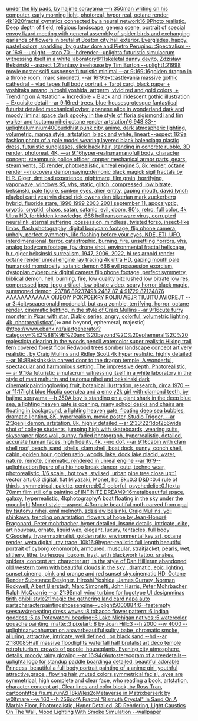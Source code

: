 [under the lily pads, by hajime sorayama —h 350](https://www.ebank.nz/aiartgenerator?category=under%20the%20lily%20pads%2C%20by%20hajime%20sorayama%20%E2%80%94h%20350)[man writing on his computer, early morning light, photoreal, hyper real, octane render 4k](https://www.ebank.nz/aiartgenerator?category=man%20writing%20on%20his%20computer%2C%20early%20morning%20light%2C%20photoreal%2C%20hyper%20real%2C%20octane%20render%204k)[1920](https://www.ebank.nz/aiartgenerator?category=1920)[fractal cymatics connected by a neural network](https://www.ebank.nz/aiartgenerator?category=fractal%20cymatics%20connected%20by%20a%20neural%20network)[16:9](https://www.ebank.nz/aiartgenerator?category=16%3A9)[Photo realistic, Deep depth of field, religious landscape, genera scene, portrait of special envoy lizard meeting with general assembly of spider birds and exchanging garlands of flowers in brutalist Boston city hall exterior, Everglades, happy, pastel colors, sparkling, by gustav dore and Pietro Perugino: :Spectralism --ar 16:9 --uplight --stop 70 --hd](https://www.ebank.nz/aiartgenerator?category=Photo%20realistic%2C%20Deep%20depth%20of%20field%2C%20religious%20landscape%2C%20genera%20scene%2C%20portrait%20of%20special%20envoy%20lizard%20meeting%20with%20general%20assembly%20of%20spider%20birds%20and%20exchanging%20garlands%20of%20flowers%20in%20brutalist%20Boston%20city%20hall%20exterior%2C%20Everglades%2C%20happy%2C%20pastel%20colors%2C%20sparkling%2C%20by%20gustav%20dore%20and%20Pietro%20Perugino%3A%20%3ASpectralism%20--ar%2016%3A9%20--uplight%20--stop%2070%20--hd)[render](https://www.ebank.nz/aiartgenerator?category=render)[--uplight](https://www.ebank.nz/aiartgenerator?category=--uplight)[a futuristic simulacrum witnessing itself in a white laboratory](https://www.ebank.nz/aiartgenerator?category=a%20futuristic%20simulacrum%20witnessing%20itself%20in%20a%20white%20laboratory)[8:11](https://www.ebank.nz/aiartgenerator?category=8%3A11)[skeletal danny devito, Zdzisław Beksiński --aspect 1:2](https://www.ebank.nz/aiartgenerator?category=skeletal%20danny%20devito%2C%20Zdzis%C5%82aw%20Beksi%C5%84ski%20--aspect%201%3A2)[fantasy treehouse by Tim Burton --uplight](https://www.ebank.nz/aiartgenerator?category=fantasy%20treehouse%20by%20Tim%20Burton%20--uplight)[1:2](https://www.ebank.nz/aiartgenerator?category=1%3A2)[1998 movie poster scifi suspense futuristic minimal —ar 9:16](https://www.ebank.nz/aiartgenerator?category=1998%20movie%20poster%20scifi%20suspense%20futuristic%20minimal%20%E2%80%94ar%209%3A16)[9:16](https://www.ebank.nz/aiartgenerator?category=9%3A16)[golden dragon in a throne room, marc simonetti, --ar 16:9](https://www.ebank.nz/aiartgenerator?category=golden%20dragon%20in%20a%20throne%20room%2C%20marc%20simonetti%2C%20--ar%2016%3A9)[text](https://www.ebank.nz/aiartgenerator?category=text)[castlevania massive gothic cathedral + vlad tepes full body portrait + Tarot card, black paper + yoshitaka amano, hiroshi yoshida, artgerm, vivid red and gold colors, + Trending on Artstation + Incredible + Black and iridescent gothic illustration + Exquisite detail --ar 9:16](https://www.ebank.nz/aiartgenerator?category=castlevania%20massive%20gothic%20cathedral%20%2B%20vlad%20tepes%20full%20body%20portrait%20%2B%20Tarot%20card%2C%20black%20paper%20%2B%20yoshitaka%20amano%2C%20hiroshi%20yoshida%2C%20artgerm%2C%20vivid%20red%20and%20gold%20colors%2C%20%2B%20Trending%20on%20Artstation%20%2B%20Incredible%20%2B%20Black%20and%20iridescent%20gothic%20illustration%20%2B%20Exquisite%20detail%20--ar%209%3A16)[red-trees, blue-houses](https://www.ebank.nz/aiartgenerator?category=red-trees%2C%20blue-houses)[grotesque fantastical futurist detailed mechanical cyber japanese alice in wonderland dark and moody liminal space dark spooky in the style of floria sigismondi and tim walker and tsutomu nihei octane render artstation](https://www.ebank.nz/aiartgenerator?category=grotesque%20fantastical%20futurist%20detailed%20mechanical%20cyber%20japanese%20alice%20in%20wonderland%20dark%20and%20moody%20liminal%20space%20dark%20spooky%20in%20the%20style%20of%20floria%20sigismondi%20and%20tim%20walker%20and%20tsutomu%20nihei%20octane%20render%20artstation)[16:9](https://www.ebank.nz/aiartgenerator?category=16%3A9)[48:83](https://www.ebank.nz/aiartgenerator?category=48%3A83)[--uplight](https://www.ebank.nz/aiartgenerator?category=--uplight)[aluminium](https://www.ebank.nz/aiartgenerator?category=aluminium)[400](https://www.ebank.nz/aiartgenerator?category=400)[buddhist punk city, anime, dark atmospheric lighting, volumetric, manga style, artstation, black and white, lineart --aspect 16:9](https://www.ebank.nz/aiartgenerator?category=buddhist%20punk%20city%2C%20anime%2C%20dark%20atmospheric%20lighting%2C%20volumetric%2C%20manga%20style%2C%20artstation%2C%20black%20and%20white%2C%20lineart%20--aspect%2016%3A9)[a fashion photo of a pale model wearing layered black balenciaga plastic dress, futuristic sunglasses, slick back hair, standing in concrete rubble, 3D render, photoreal, 4K, —ar 9:16](https://www.ebank.nz/aiartgenerator?category=a%20fashion%20photo%20of%20a%20pale%20model%20wearing%20layered%20black%20balenciaga%20plastic%20dress%2C%20futuristic%20sunglasses%2C%20slick%20back%20hair%2C%20standing%20in%20concrete%20rubble%2C%203D%20render%2C%20photoreal%2C%204K%2C%20%E2%80%94ar%209%3A16)[hyper-realism](https://www.ebank.nz/aiartgenerator?category=hyper-realism)[amano](https://www.ebank.nz/aiartgenerator?category=amano)[full body, character concept, steampunk police officer, copper mechanical armor parts, gears, steam vents, 3D render, photorealistic, unreal engine 5, 8k render, octane render --mp](https://www.ebank.nz/aiartgenerator?category=full%20body%2C%20character%20concept%2C%20steampunk%20police%20officer%2C%20copper%20mechanical%20armor%20parts%2C%20gears%2C%20steam%20vents%2C%203D%20render%2C%20photorealistic%2C%20unreal%20engine%205%2C%208k%20render%2C%20octane%20render%20--mp)[](https://www.ebank.nz/aiartgenerator?category=)[cover](https://www.ebank.nz/aiartgenerator?category=cover)[a demon saying:demonic black magick sigil fractals by H.R. Giger, dmt bad experience, nightmare, film grain, horrifying, vaporwave, windows 95, vhs, static, glitch, compressed, low bitrate, beksinski, pale figure, sunken eyes, alien entity, gaping mouth, david lynch playboi carti yeat vin diesel rick owens dan bilzerian mark zuckerberg hybrid, fluoride stare, 1990 1999 2003 2001 september 11, apocalyptic, cryptic, cryptid, chaos, satan, satanic, evil, doom, 80's, retro, full color, 4k Ultra HD, forbidden knowledge, 666 hell ransomware virus, corrupted neuralink, eternal suffering, possession, mindless, twisted torso, insect-like limbs, flash photography, digital bodycam footage, flip phone camera, unholy, perfect symmetry, life flashing before your eyes, NDE, ETI, UFO, interdimensional, terror, catastrophic, burning, fire, unsettling horrors, vhs, analog bodycam footage, fpv drone shot, environmental fractal hellscape, h.r. giger beksinski surrealism, 1947, 2006, 2022, hi res arnold render octane render unreal engine ray tracing 4k ultra HD, gaping mouth pale humanoid monstrosity, satanic demon 666 evil possession exorcism, dystopian cyberpunk digital camera flip phone footage, perfect symmetry, biblical demon, hell, burning, fire, low quality bitcrushed low bitrate low res, compressed jpeg, jpeg artifact, low bitrate video, scary horror black magic, summoned demon, 23786 89237498 2487 87 4 91729 87124876 AAAAAAAAAAAA OIJEOIY POKPOEKRY ROIJIUWEJR TIUJITUJWIOREJT --ar 3:4](https://www.ebank.nz/aiartgenerator?category=a%20demon%20saying%3Ademonic%20black%20magick%20sigil%20fractals%20by%20H.R.%20Giger%2C%20dmt%20bad%20experience%2C%20nightmare%2C%20film%20grain%2C%20horrifying%2C%20vaporwave%2C%20windows%2095%2C%20vhs%2C%20static%2C%20glitch%2C%20compressed%2C%20low%20bitrate%2C%20beksinski%2C%20pale%20figure%2C%20sunken%20eyes%2C%20alien%20entity%2C%20gaping%20mouth%2C%20david%20lynch%20playboi%20carti%20yeat%20vin%20diesel%20rick%20owens%20dan%20bilzerian%20mark%20zuckerberg%20hybrid%2C%20fluoride%20stare%2C%201990%201999%202003%202001%20september%2011%2C%20apocalyptic%2C%20cryptic%2C%20cryptid%2C%20chaos%2C%20satan%2C%20satanic%2C%20evil%2C%20doom%2C%2080%27s%2C%20retro%2C%20full%20color%2C%204k%20Ultra%20HD%2C%20forbidden%20knowledge%2C%20666%20hell%20ransomware%20virus%2C%20corrupted%20neuralink%2C%20eternal%20suffering%2C%20possession%2C%20mindless%2C%20twisted%20torso%2C%20insect-like%20limbs%2C%20flash%20photography%2C%20digital%20bodycam%20footage%2C%20flip%20phone%20camera%2C%20unholy%2C%20perfect%20symmetry%2C%20life%20flashing%20before%20your%20eyes%2C%20NDE%2C%20ETI%2C%20UFO%2C%20interdimensional%2C%20terror%2C%20catastrophic%2C%20burning%2C%20fire%2C%20unsettling%20horrors%2C%20vhs%2C%20analog%20bodycam%20footage%2C%20fpv%20drone%20shot%2C%20environmental%20fractal%20hellscape%2C%20h.r.%20giger%20beksinski%20surrealism%2C%201947%2C%202006%2C%202022%2C%20hi%20res%20arnold%20render%20octane%20render%20unreal%20engine%20ray%20tracing%204k%20ultra%20HD%2C%20gaping%20mouth%20pale%20humanoid%20monstrosity%2C%20satanic%20demon%20666%20evil%20possession%20exorcism%2C%20dystopian%20cyberpunk%20digital%20camera%20flip%20phone%20footage%2C%20perfect%20symmetry%2C%20biblical%20demon%2C%20hell%2C%20burning%2C%20fire%2C%20low%20quality%20bitcrushed%20low%20bitrate%20low%20res%2C%20compressed%20jpeg%2C%20jpeg%20artifact%2C%20low%20bitrate%20video%2C%20scary%20horror%20black%20magic%2C%20summoned%20demon%2C%2023786%2089237498%202487%2087%204%2091729%2087124876%20AAAAAAAAAAAA%20OIJEOIY%20POKPOEKRY%20ROIJIUWEJR%20TIUJITUJWIOREJT%20--ar%203%3A4)[cityscape](https://www.ebank.nz/aiartgenerator?category=cityscape)[ronald mcdonald, but as a zombie, terrifying, horror, octane render, cinematic lighting, in the style of Craig Mullins --ar 9:16](https://www.ebank.nz/aiartgenerator?category=ronald%20mcdonald%2C%20but%20as%20a%20zombie%2C%20terrifying%2C%20horror%2C%20octane%20render%2C%20cinematic%20lighting%2C%20in%20the%20style%20of%20Craig%20Mullins%20--ar%209%3A16)[cute furry monster in Pixar with star, Diablo series, angry, colorful, volumetric lighting, 4k, photorealistic](https://www.ebank.nz/aiartgenerator?category=cute%20furry%20monster%20in%20Pixar%20with%20star%2C%20Diablo%20series%2C%20angry%2C%20colorful%2C%20volumetric%20lighting%2C%204k%2C%20photorealistic)[af.](https://www.ebank.nz/aiartgenerator?category=af.)[∞ and beyond, ephemeral, majestic](https://www.ebank.nz/aiartgenerator?category=%E2%88%9E%20and%20beyond%2C%20ephemeral%2C%20majestic)[a clearing in the woods pencil watercolor super realistic Hiking trail fern covered forest floor Redwood trees somber landscape concept art very realistic , by Craig Mullins and Ridley Scott 4k hyper realistic, highly detailed --ar 16:8](https://www.ebank.nz/aiartgenerator?category=a%20clearing%20in%20the%20woods%20pencil%20watercolor%20super%20realistic%20Hiking%20trail%20fern%20covered%20forest%20floor%20Redwood%20trees%20somber%20landscape%20concept%20art%20very%20realistic%20%2C%20by%20Craig%20Mullins%20and%20Ridley%20Scott%204k%20hyper%20realistic%2C%20highly%20detailed%20--ar%2016%3A8)[Beksinkski](https://www.ebank.nz/aiartgenerator?category=Beksinkski)[a carved door to the dragon temple, A wonderful,  spectacular and harmonious setting. The impressive depth. Photorealistic, — ar 9:16](https://www.ebank.nz/aiartgenerator?category=a%20carved%20door%20to%20the%20dragon%20temple%2C%20A%20wonderful%2C%20%20spectacular%20and%20harmonious%20setting.%20The%20impressive%20depth.%20Photorealistic%2C%20%E2%80%94%20ar%209%3A16)[a futuristic simulacrum witnessing itself in a white laboratory in the style of matt mahurin and tsutomu nihei and beksinski dark cinematic](https://www.ebank.nz/aiartgenerator?category=a%20futuristic%20simulacrum%20witnessing%20itself%20in%20a%20white%20laboratory%20in%20the%20style%20of%20matt%20mahurin%20and%20tsutomu%20nihei%20and%20beksinski%20dark%20cinematic)[painting](https://www.ebank.nz/aiartgenerator?category=painting)[glowing fruit, botanical illustration, research, circa 1970 --ar 11:17](https://www.ebank.nz/aiartgenerator?category=glowing%20fruit%2C%20botanical%20illustration%2C%20research%2C%20circa%201970%20--ar%2011%3A17)[light blue Hoplia coerulea and a emo y2k girl with diamond teeth,  by hajime sorayama —h 350](https://www.ebank.nz/aiartgenerator?category=light%20blue%20Hoplia%20coerulea%20and%20a%20emo%20y2k%20girl%20with%20diamond%20teeth%2C%20%20by%20hajime%20sorayama%20%E2%80%94h%20350)[A boy is standing on a giant shark in the deep blue sea, a lighting heaven gate is opening, many school desks and chairs are floating in background, a lighting heaven gate, floating deep sea bubbles, dramatic lighting, 8K, hyperrealism, movie poster, Studio Trigger, --ar 2:3](https://www.ebank.nz/aiartgenerator?category=A%20boy%20is%20standing%20on%20a%20giant%20shark%20in%20the%20deep%20blue%20sea%2C%20a%20lighting%20heaven%20gate%20is%20opening%2C%20many%20school%20desks%20and%20chairs%20are%20floating%20in%20background%2C%20a%20lighting%20heaven%20gate%2C%20floating%20deep%20sea%20bubbles%2C%20dramatic%20lighting%2C%208K%2C%20hyperrealism%2C%20movie%20poster%2C%20Studio%20Trigger%2C%20--ar%202%3A3)[genji demon, artstation, 8k, highly detailed --ar 2:3](https://www.ebank.nz/aiartgenerator?category=genji%20demon%2C%20artstation%2C%208k%2C%20highly%20detailed%20--ar%202%3A3)[3:2](https://www.ebank.nz/aiartgenerator?category=3%3A2)[2:1](https://www.ebank.nz/aiartgenerator?category=2%3A1)[dof](https://www.ebank.nz/aiartgenerator?category=dof)[256](https://www.ebank.nz/aiartgenerator?category=256)[wide shot of college students, jumping high with skateboards, wearing suits, skyscraper glass wall, sunny, faded photograph, hyperrealistic, detailed, accurate human faces, high fidelity, 4k, --no dof, --ar 9:16](https://www.ebank.nz/aiartgenerator?category=wide%20shot%20of%20college%20students%2C%20jumping%20high%20with%20skateboards%2C%20wearing%20suits%2C%20skyscraper%20glass%20wall%2C%20sunny%2C%20faded%20photograph%2C%20hyperrealistic%2C%20detailed%2C%20accurate%20human%20faces%2C%20high%20fidelity%2C%204k%2C%20--no%20dof%2C%20--ar%209%3A16)[cabin with clam shell roof, beach, sand, shells, clam shell, boat dock, sunny, conch shell, cabin, golden hour, golden ratio, woods, lake, dock,lake placid, water, nature, remote, cinematic, rendered in unreal engine --ar 16:9](https://www.ebank.nz/aiartgenerator?category=cabin%20with%20clam%20shell%20roof%2C%20beach%2C%20sand%2C%20shells%2C%20clam%20shell%2C%20boat%20dock%2C%20sunny%2C%20conch%20shell%2C%20cabin%2C%20golden%20hour%2C%20golden%20ratio%2C%20woods%2C%20lake%2C%20dock%2Clake%20placid%2C%20water%2C%20nature%2C%20remote%2C%20cinematic%2C%20rendered%20in%20unreal%20engine%20--ar%2016%3A9)[--uplight](https://www.ebank.nz/aiartgenerator?category=--uplight)[action figure of a hip hop break dancer, cute, techno wear, photorealistic, 1/6 scale , hot toys, stylised, urban,](https://www.ebank.nz/aiartgenerator?category=action%20figure%20of%20a%20hip%20hop%20break%20dancer%2C%20cute%2C%20techno%20wear%2C%20photorealistic%2C%201/6%20scale%20%2C%20hot%20toys%2C%20stylised%2C%20urban%2C)[pine tree close up::1 vector art::0.3 digital, flat Miyazaki, Monet, hd, 8k::0.3 D&D::0.4 rule of thirds, symmetrical, palette, centered:0.2 colorful, psychedelic::0.1](https://www.ebank.nz/aiartgenerator?category=pine%20tree%20close%20up%3A%3A1%20vector%20art%3A%3A0.3%20digital%2C%20flat%20Miyazaki%2C%20Monet%2C%20hd%2C%208k%3A%3A0.3%20D%26D%3A%3A0.4%20rule%20of%20thirds%2C%20symmetrical%2C%20palette%2C%20centered%3A0.2%20colorful%2C%20psychedelic%3A%3A0.1)[text](https://www.ebank.nz/aiartgenerator?category=text)[a 70mm film still of a painting of INFINITE DREAM](https://www.ebank.nz/aiartgenerator?category=a%2070mm%20film%20still%20of%20a%20painting%20of%20INFINITE%20DREAM)[9:16](https://www.ebank.nz/aiartgenerator?category=9%3A16)[metal](https://www.ebank.nz/aiartgenerator?category=metal)[beautiful space, galaxy, hyperrealistic, 4k](https://www.ebank.nz/aiartgenerator?category=beautiful%20space%2C%20galaxy%2C%20hyperrealistic%2C%204k)[photography](https://www.ebank.nz/aiartgenerator?category=photography)[A boat floating in the sky under the moonlight,Monet style,--aspect 4:3](https://www.ebank.nz/aiartgenerator?category=A%20boat%20floating%20in%20the%20sky%20under%20the%20moonlight%2CMonet%20style%2C--aspect%204%3A3)[ornate beautiful moth carved from opal by tsutomu nihei, emil melmoth, zdzislaw belsinki, Craig Mullins, yoji shinkawa, trending on artstation, flowers of hope by Jean-Honoré Fragonard, Peter mohrbacher, hyper detailed, insane details, intricate, elite, art nouveau, ornate, liquid wax, elegant, luxury, tentacles, full body CGsociety, hypermaximalist, golden ratio, environmental key art, octane render, weta digital, ray trace, 10k](https://www.ebank.nz/aiartgenerator?category=ornate%20beautiful%20moth%20carved%20from%20opal%20by%20tsutomu%20nihei%2C%20emil%20melmoth%2C%20zdzislaw%20belsinki%2C%20Craig%20Mullins%2C%20yoji%20shinkawa%2C%20trending%20on%20artstation%2C%20flowers%20of%20hope%20by%20Jean-Honor%C3%A9%20Fragonard%2C%20Peter%20mohrbacher%2C%20hyper%20detailed%2C%20insane%20details%2C%20intricate%2C%20elite%2C%20art%20nouveau%2C%20ornate%2C%20liquid%20wax%2C%20elegant%2C%20luxury%2C%20tentacles%2C%20full%20body%20CGsociety%2C%20hypermaximalist%2C%20golden%20ratio%2C%20environmental%20key%20art%2C%20octane%20render%2C%20weta%20digital%2C%20ray%20trace%2C%2010k)[16:9](https://www.ebank.nz/aiartgenerator?category=16%3A9)[hyper-realistic full length beautiful portrait of cyborg xenomorph, armoured, muscular, straitjacket, pearls, wet, slithery, lithe, burlesque, buxom, tryst, with blackwork tattoo, snakes, spiders, concept art, character art, in the style of Dan Hillier](https://www.ebank.nz/aiartgenerator?category=hyper-realistic%20full%20length%20beautiful%20portrait%20of%20cyborg%20xenomorph%2C%20armoured%2C%20muscular%2C%20straitjacket%2C%20pearls%2C%20wet%2C%20slithery%2C%20lithe%2C%20burlesque%2C%20buxom%2C%20tryst%2C%20with%20blackwork%20tattoo%2C%20snakes%2C%20spiders%2C%20concept%20art%2C%20character%20art%2C%20in%20the%20style%20of%20Dan%20Hillier)[an abandoned old western town with beautiful clouds  in the sky , dramatic, epic lighting, sunset,cinema, pink and orange and red sunset sky,cinematic HD, Octane Render Substance Designer. Hiroshi Yoshida, James Gurney, Norman Rockwell, Albert Bierstadt, Marc Simonetti, John Harris, Peter Mohrbacher, Ralph McQuarrie --ar 21:9](https://www.ebank.nz/aiartgenerator?category=an%20abandoned%20old%20western%20town%20with%20beautiful%20clouds%20%20in%20the%20sky%20%2C%20dramatic%2C%20epic%20lighting%2C%20sunset%2Ccinema%2C%20pink%20and%20orange%20and%20red%20sunset%20sky%2Ccinematic%20HD%2C%20Octane%20Render%20Substance%20Designer.%20Hiroshi%20Yoshida%2C%20James%20Gurney%2C%20Norman%20Rockwell%2C%20Albert%20Bierstadt%2C%20Marc%20Simonetti%2C%20John%20Harris%2C%20Peter%20Mohrbacher%2C%20Ralph%20McQuarrie%20--ar%2021%3A9)[Small wind turbine for logotype UI design](https://www.ebank.nz/aiartgenerator?category=Small%20wind%20turbine%20for%20logotype%20UI%20design)[minas tirith ghibli style](https://www.ebank.nz/aiartgenerator?category=minas%20tirith%20ghibli%20style)[2:1](https://www.ebank.nz/aiartgenerator?category=2%3A1)[magic the gathering land card napa auto parts](https://www.ebank.nz/aiartgenerator?category=magic%20the%20gathering%20land%20card%20napa%20auto%20parts)[character](https://www.ebank.nz/aiartgenerator?category=character)[painting](https://www.ebank.nz/aiartgenerator?category=painting)[shoes](https://www.ebank.nz/aiartgenerator?category=shoes)[engine](https://www.ebank.nz/aiartgenerator?category=engine)[--uplight](https://www.ebank.nz/aiartgenerator?category=--uplight)[5000](https://www.ebank.nz/aiartgenerator?category=5000)[88](https://www.ebank.nz/aiartgenerator?category=88)[4:6](https://www.ebank.nz/aiartgenerator?category=4%3A6)[--fast](https://www.ebank.nz/aiartgenerator?category=--fast)[empty seesaw](https://www.ebank.nz/aiartgenerator?category=empty%20seesaw)[](https://www.ebank.nz/aiartgenerator?category=)[4](https://www.ebank.nz/aiartgenerator?category=4)[repeating dress waves::8 tobacco flower pattern::6 indian goddess::5 as Potawatomi beading::6 Lake Michigan natives::5 watercolor, gouache painting, matte::3 pixelart::8 by Joan Hill::3 --h 2000 --w 4000 --uplight](https://www.ebank.nz/aiartgenerator?category=repeating%20dress%20waves%3A%3A8%20tobacco%20flower%20pattern%3A%3A6%20indian%20goddess%3A%3A5%20as%20Potawatomi%20beading%3A%3A6%20Lake%20Michigan%20natives%3A%3A5%20watercolor%2C%20gouache%20painting%2C%20matte%3A%3A3%20pixelart%3A%3A8%20by%20Joan%20Hill%3A%3A3%20--h%202000%20--w%204000%20--uplight)[canyon](https://www.ebank.nz/aiartgenerator?category=canyon)[human on anavar](https://www.ebank.nz/aiartgenerator?category=human%20on%20anavar)[beautiful sultry babe, chromatic smoke, alluring, attractive, intricate, well defined , on black sand --hd --ar 2:1](https://www.ebank.nz/aiartgenerator?category=beautiful%20sultry%20babe%2C%20chromatic%20smoke%2C%20alluring%2C%20attractive%2C%20intricate%2C%20well%20defined%20%2C%20on%20black%20sand%20--hd%20--ar%202%3A1)[80085](https://www.ebank.nz/aiartgenerator?category=80085)[Half massive floodlights waterfall half brutalist art deco temple retrofuturism, crowds of people, houseplants. Evening city atmosphere, details, moody rainy glowing --ar 16:9](https://www.ebank.nz/aiartgenerator?category=Half%20massive%20floodlights%20waterfall%20half%20brutalist%20art%20deco%20temple%20retrofuturism%2C%20crowds%20of%20people%2C%20houseplants.%20Evening%20city%20atmosphere%2C%20details%2C%20moody%20rainy%20glowing%20--ar%2016%3A9)[4d](https://www.ebank.nz/aiartgenerator?category=4d)[Autostereogram of a tree](https://www.ebank.nz/aiartgenerator?category=Autostereogram%20of%20a%20tree)[details](https://www.ebank.nz/aiartgenerator?category=details)[--uplight](https://www.ebank.nz/aiartgenerator?category=--uplight)[a logo for standup paddle boarding](https://www.ebank.nz/aiartgenerator?category=a%20logo%20for%20standup%20paddle%20boarding)[a detailed, beautiful adorable Princess, beautiful a full body portrait painting of a anime girl ,youthful attractive,grace , flowing hair ,muted colors,symmetrical facial, ,eyes are symmetrical, high complete and clear face, who reading a book, artstation, character concept art, Clear lines and color block, by Ross Tran, cartoon](https://www.ebank.nz/aiartgenerator?category=a%20detailed%2C%20beautiful%20adorable%20Princess%2C%20beautiful%20a%20full%20body%20portrait%20painting%20of%20a%20anime%20girl%20%2Cyouthful%20attractive%2Cgrace%20%2C%20flowing%20hair%20%2Cmuted%20colors%2Csymmetrical%20facial%2C%20%2Ceyes%20are%20symmetrical%2C%20high%20complete%20and%20clear%20face%2C%20who%20reading%20a%20book%2C%20artstation%2C%20character%20concept%20art%2C%20Clear%20lines%20and%20color%20block%2C%20by%20Ross%20Tran%2C%20cartoon)[<https://s.mj.run/ZlT8kWles2o>](https://www.ebank.nz/aiartgenerator?category=%3Chttps%3A//s.mj.run/ZlT8kWles2o%3E)[Metaverse in Matrix](https://www.ebank.nz/aiartgenerator?category=Metaverse%20in%20Matrix)[berserk by w0lfmare --w 160 --h 256](https://www.ebank.nz/aiartgenerator?category=berserk%20by%20w0lfmare%20--w%20160%20--h%20256)[dof](https://www.ebank.nz/aiartgenerator?category=dof)[A Fractal "Bismuth Crystal" In Sand On A Marble Floor, Photorealistic, Hyper Detailed, 3D Rendering, Light Caustics On The Wall, Mood Lighting With Smoke Simulation --wallpaper](https://www.ebank.nz/aiartgenerator?category=A%20Fractal%20%22Bismuth%20Crystal%22%20In%20Sand%20On%20A%20Marble%20Floor%2C%20Photorealistic%2C%20Hyper%20Detailed%2C%203D%20Rendering%2C%20Light%20Caustics%20On%20The%20Wall%2C%20Mood%20Lighting%20With%20Smoke%20Simulation%20--wallpaper)